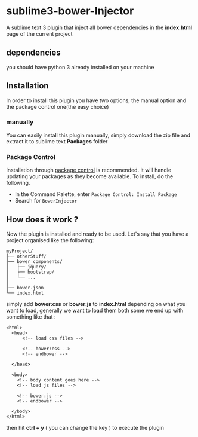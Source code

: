 # sublime3-bower-Injector
A sublime text 3 plugin that inject all bower dependencies
in the **index.html** page of the current project


## dependencies
you should have python 3 already installed on your machine

## Installation
In order to install this plugin you have two options,
the manual option and the package control one(the easy choice)

### manually
You can easily install this plugin manually, simply download the zip file and extract it to sublime text   **Packages** folder

### Package Control
Installation through [package control](http://wbond.net/sublime_packages/package_control) is recommended. It will handle updating your packages as they become available. To install, do the following.

* In the Command Palette, enter `Package Control: Install Package`
* Search for `BowerInjector`

## How does it work ?
Now the plugin is installed and ready to be used.
Let's say that you have a project organised like the following:

```
myProject/
├── otherStuff/
├── bower_components/
│   ├── jquery/
│   ├── bootstrap/
│   └── ...
│
├── bower.json  
└── index.html
```

simply add **bower:css** or **bower:js** to **index.html** depending on what you want to load, generally we want to load them both some we end up with something like that :

```
<html>
  <head>
      <!-- load css files -->

      <!-- bower:css -->
      <!-- endbower -->

  </head>

  <body>
    <!-- body content goes here -->
    <!-- load js files -->

    <!-- bower:js -->
    <!-- endbower -->

  </body>
</html>
```

then hit **ctrl + y** ( you can change the key ) to execute the plugin
